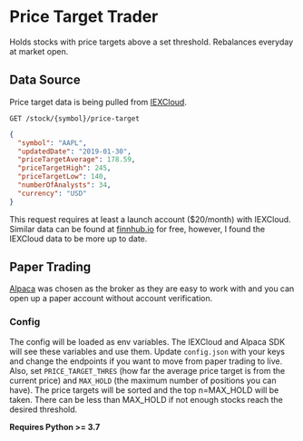 # Price Target Trader

Holds stocks with price targets above a set threshold. Rebalances everyday at market open.

## Data Source

Price target data is being pulled from [IEXCloud](https://iexcloud.io/docs/api/#price-target).

```
GET /stock/{symbol}/price-target
```

```json
{
  "symbol": "AAPL",
  "updatedDate": "2019-01-30",
  "priceTargetAverage": 178.59,
  "priceTargetHigh": 245,
  "priceTargetLow": 140,
  "numberOfAnalysts": 34,
  "currency": "USD"
}
```

This request requires at least a launch account (\$20/month) with IEXCloud. Similar data can be found at [finnhub.io](https://finnhub.io/docs/api#price-target) for free, however, I found the IEXCloud data to be more up to date.

## Paper Trading

[Alpaca](https://alpaca.markets/) was chosen as the broker as they are easy to work with and you can open up a paper account without account verification.

### Config

The config will be loaded as env variables. The IEXCloud and Alpaca SDK will see these variables and use them. Update `config.json` with your keys and change the endpoints if you want to move from paper trading to live. Also, set `PRICE_TARGET_THRES` (how far the average price target is from the current price) and `MAX_HOLD` (the maximum number of positions you can have). The price targets will be sorted and the top n=MAX_HOLD will be taken. There can be less than MAX_HOLD if not enough stocks reach the desired threshold.

**Requires Python >= 3.7**
